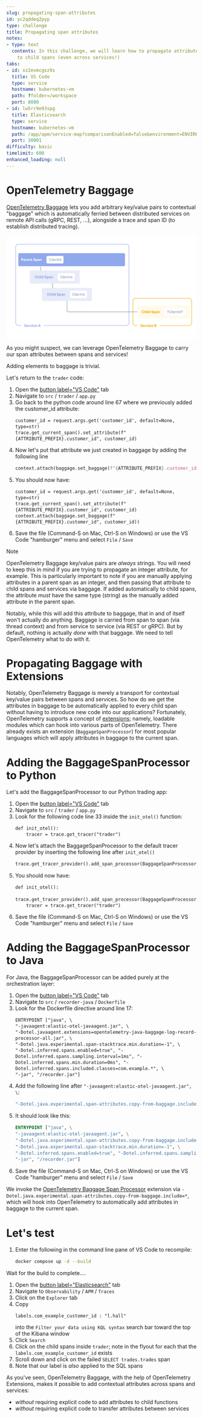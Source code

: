 ```yaml
---
slug: propagating-span-attributes
id: yc2qddeq2pyp
type: challenge
title: Propagating span attributes
notes:
- type: text
  contents: In this challenge, we will learn how to propagate attributes from parent
    to child spans (even across services!)
tabs:
- id: xz2evmcgxz9s
  title: VS Code
  type: service
  hostname: kubernetes-vm
  path: ?folder=/workspace
  port: 8080
- id: lw5rr9e93spg
  title: Elasticsearch
  type: service
  hostname: kubernetes-vm
  path: /app/apm/service-map?comparisonEnabled=false&environment=ENVIRONMENT_ALL&rangeFrom=now-15m&rangeTo=now
  port: 30001
difficulty: basic
timelimit: 600
enhanced_loading: null
---
```

OpenTelemetry Baggage
===

[OpenTelemetry Baggage](https://opentelemetry.io/docs/concepts/signals/baggage/) lets you add arbitrary key/value pairs to contextual "baggage" which is automatically ferried between distributed services on remote API calls (gRPC, REST, ...), alongside a trace and span ID (to establish distributed tracing).

![otel-baggage.png](../assets/otel-baggage.png)

As you might suspect, we can leverage OpenTelemetry Baggage to carry our span attributes between spans and services!

Adding elements to baggage is trivial.

Let's return to the `trader` code:
1. Open the [button label="VS Code"](tab-1) tab
2. Navigate to `src` / `trader` / `app.py`
3. Go back to the python code around line 67 where we previously added the customer_id attribute:
    ```python,nocopy
    customer_id = request.args.get('customer_id', default=None, type=str)
    trace.get_current_span().set_attribute(f"{ATTRIBUTE_PREFIX}.customer_id", customer_id)
    ```
4. Now let's put that attribute we just created in baggage by adding the following line
    ```python
    context.attach(baggage.set_baggage(f"{ATTRIBUTE_PREFIX}.customer_id", customer_id))
    ```
5. You should now have:
    ```python,nocopy
    customer_id = request.args.get('customer_id', default=None, type=str)
    trace.get_current_span().set_attribute(f"{ATTRIBUTE_PREFIX}.customer_id", customer_id)
    context.attach(baggage.set_baggage(f"{ATTRIBUTE_PREFIX}.customer_id", customer_id))
    ```
6. Save the file (Command-S on Mac, Ctrl-S on Windows) or use the VS Code "hamburger" menu and select `File` / `Save`

> [!NOTE]
> OpenTelemetry Baggage key/value pairs are _always_ strings. You will need to keep this in mind if you are trying to propagate an integer attribute, for example. This is particularly important to note if you are manually applying attributes in a parent span as an integer, and then passing that attribute to child spans and services via baggage. If added automatically to child spans, the attribute _must_ have the same type (string) as the manually added attribute in the parent span.

Notably, while this will add this attribute to baggage, that in and of itself won't actually do anything. Baggage is carried from span to span (via thread context) and from service to service (via REST or gRPC). But by default, nothing is actually _done_ with that baggage. We need to tell OpenTelemetry what to do with it.

Propagating Baggage with Extensions
===

Notably, OpenTelemetry Baggage is merely a transport for contextual key/value pairs between spans and services. So how do we get the attributes in baggage to be automatically applied to every child span without having to introduce new code into our applications? Fortunately, OpenTelemetry supports a concept of [extensions](https://opentelemetry.io/docs/zero-code/java/agent/extensions/); namely, loadable modules which can hook into various parts of OpenTelemetry. There already exists an extension (`BaggageSpanProcessor`) for most popular languages which will apply attributes in baggage to the current span.

# Adding the BaggageSpanProcessor to Python

Let's add the BaggageSpanProcessor to our Python trading app:

1. Open the [button label="VS Code"](tab-1) tab
2. Navigate to `src` / `trader` / `app.py`
3. Look for the following code line 33 inside the `init_otel()` function:
    ```python,nocopy
    def init_otel():
        tracer = trace.get_tracer("trader")
    ```
4. Now let's attach the BaggageSpanProcessor to the default tracer provider by inserting the following line after `init_otel()`
    ```python
    trace.get_tracer_provider().add_span_processor(BaggageSpanProcessor(ALLOW_ALL_BAGGAGE_KEYS))
    ```
5. You should now have:
    ```python,nocopy
    def init_otel():
        trace.get_tracer_provider().add_span_processor(BaggageSpanProcessor(ALLOW_ALL_BAGGAGE_KEYS))
        tracer = trace.get_tracer("trader")
    ```
6. Save the file (Command-S on Mac, Ctrl-S on Windows) or use the VS Code "hamburger" menu and select `File` / `Save`

# Adding the BaggageSpanProcessor to Java

For Java, the BaggageSpanProcessor can be added purely at the orchestration layer:

1. Open the [button label="VS Code"](tab-1) tab
2. Navigate to `src` / `recorder-java` / `Dockerfile`
3. Look for the Dockerfile directive around line 17:
    ```dockerfile,nocopy
    ENTRYPOINT ["java", \
    "-javaagent:elastic-otel-javaagent.jar", \
    "-Dotel.javaagent.extensions=opentelemetry-java-baggage-log-record-processor-all.jar", \
    "-Dotel.java.experimental.span-stacktrace.min.duration=-1", \
    "-Dotel.inferred.spans.enabled=true", "-Dotel.inferred.spans.sampling.interval=1ms", "-Dotel.inferred.spans.min.duration=0ms", "-Dotel.inferred.spans.included.classes=com.example.*", \
    "-jar", "/recorder.jar"]
    ```
4. Add the following line after `"-javaagent:elastic-otel-javaagent.jar", \`:
    ```java
    "-Dotel.java.experimental.span-attributes.copy-from-baggage.include=*", \
    ```
5. It should look like this:
    ```dockerfile
    ENTRYPOINT ["java", \
    "-javaagent:elastic-otel-javaagent.jar", \
    "-Dotel.java.experimental.span-attributes.copy-from-baggage.include=*", \
    "-Dotel.java.experimental.span-stacktrace.min.duration=-1", \
    "-Dotel.inferred.spans.enabled=true", "-Dotel.inferred.spans.sampling.interval=1ms", "-Dotel.inferred.spans.min.duration=0ms", "-Dotel.inferred.spans.included.classes=com.example.*", \
    "-jar", "/recorder.jar"]
    ```
6. Save the file (Command-S on Mac, Ctrl-S on Windows) or use the VS Code "hamburger" menu and select `File` / `Save`

We invoke the [OpenTelemetry Baggage Span Processor](https://github.com/open-telemetry/opentelemetry-java-contrib/tree/main/baggage-processor) extension via `-Dotel.java.experimental.span-attributes.copy-from-baggage.include=*`, which will hook into OpenTelemetry to automatically add attributes in baggage to the current span.

Let's test
===

1. Enter the following in the command line pane of VS Code to recompile:
    ```bash
    docker compose up -d --build
    ```

Wait for the build to complete....

1. Open the [button label="Elasticsearch"](tab-1) tab
2. Navigate to `Observability` / `APM` / `Traces`
3. Click on the `Explorer` tab
4. Copy
    ```kql
    labels.com_example_customer_id : "l.hall"
    ```
    into the `Filter your data using KQL syntax` search bar toward the top of the Kibana window
5. Click `Search`
6. Click on the child spans inside `trader`; note in the flyout for each that the `labels.com_example_customer_id` exists
7. Scroll down and click on the failed `SELECT trades.trades` span
8. Note that our label is _also_ applied to the SQL spans

As you've seen, OpenTelemetry Baggage, with the help of OpenTelemetry Extensions, makes it possible to add contextual attributes across spans and services:
* _without_ requiring explicit code to add attributes to child functions
* _without_ requiring explicit code to transfer attributes between services